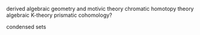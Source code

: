 

derived algebraic geometry and motivic theory
chromatic homotopy theory
algebraic K-theory
prismatic cohomology?

condensed sets